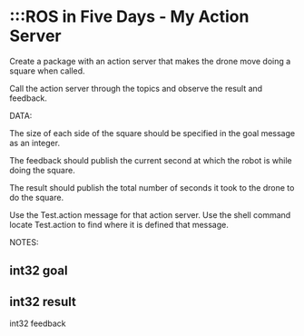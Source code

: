 # :::ROS in Five Days - My Action Server

Create a package with an action server that makes
the drone move doing a square when called.

Call the action server through the topics and
observe the result and feedback.

DATA:

The size of each side of the square should be
specified in the goal message as an integer.

The feedback should publish the current second at
which the robot is while doing the square.

The result should publish the total number of
seconds it took to the drone to do the square.

Use the Test.action message for that action
server. Use the shell command locate Test.action
to find where it is defined that message.

NOTES:

int32 goal
---
int32 result
---
int32 feedback